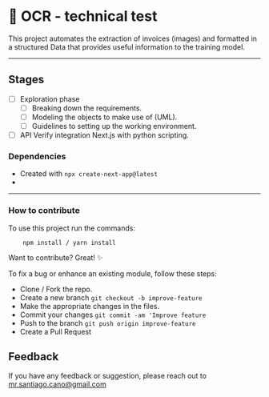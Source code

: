 # 🍃 OCR - technical test

This project automates the extraction of invoices (images) and formatted in a structured Data that provides useful information to the training model.

---

## Stages

- [ ] Exploration phase
  - [ ] Breaking down the requirements.
  - [ ] Modeling the objects to make use of (UML).
  - [ ] Guidelines to setting up the working environment.
- [ ] API Verify integration Next.js with python scripting.

### Dependencies

- Created with `npx create-next-app@latest`
- 

---

### How to contribute

To use this project run the commands:

```
    npm install / yarn install
```

Want to contribute? Great! ✨

To fix a bug or enhance an existing module, follow these steps:

- Clone / Fork the repo.
- Create a new branch `git checkout -b improve-feature`
- Make the appropriate changes in the files.
- Commit your changes `git commit -am 'Improve feature`
- Push to the branch `git push origin improve-feature`
- Create a Pull Request

## Feedback
If you have any feedback or suggestion, please reach out to mr.santiago.cano@gmail.com
